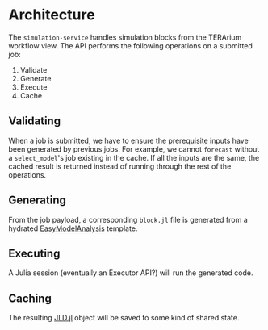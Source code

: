 # Architecture

The `simulation-service` handles simulation blocks from the TERArium workflow view. The API performs the following operations on a submitted job:
1. Validate
1. Generate
1. Execute
1. Cache

## Validating
When a job is submitted, we have to ensure the prerequisite inputs have been generated by previous jobs. For example, we cannot `forecast` without a `select_model`'s job existing in the cache. If all the inputs are the same, the cached result is returned instead of running through the rest of the operations.

## Generating
From the job payload, a corresponding `block.jl` file is generated from a hydrated [EasyModelAnalysis](https://github.com/SciML/EasyModelAnalysis.jl) template.

## Executing
A Julia session (eventually an Executor API?) will run the generated code.

## Caching
The resulting [JLD.jl](https://github.com/JuliaIO/JLD.jl) object will be saved to some kind of shared state.
